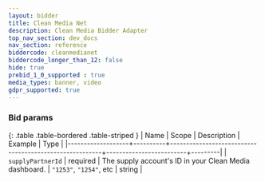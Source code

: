 ```yaml
---
layout: bidder
title: Clean Media Net
description: Clean Media Bidder Adapter
top_nav_section: dev_docs
nav_section: reference
biddercode: cleanmedianet
biddercode_longer_than_12: false
hide: true
prebid_1_0_supported : true
media_types: banner, video
gdpr_supported: true
---
```


### Bid params

{: .table .table-bordered .table-striped }
| Name              | Scope    | Description                                            | Example                 | Type    |
|-------------------+----------+--------------------------------------------------------+-------------------------+---------|
| `supplyPartnerId` | required | The supply account's ID in your Clean Media dashboard.             | `"1253"`, `"1254"`, etc |  string |
